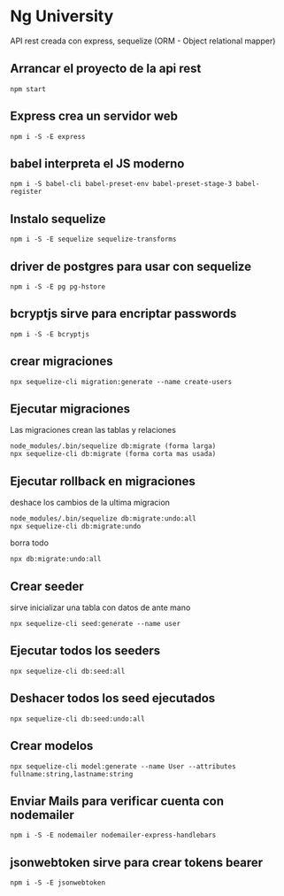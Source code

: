 # Ng University 

API rest creada con express, sequelize (ORM - Object relational mapper)

## Arrancar el proyecto de la api rest
```
npm start
```

## Express crea un servidor web
```
npm i -S -E express
```

## babel interpreta el JS moderno
```
npm i -S babel-cli babel-preset-env babel-preset-stage-3 babel-register
```

## Instalo sequelize
```
npm i -S -E sequelize sequelize-transforms
```

## driver de postgres para usar con sequelize
```
npm i -S -E pg pg-hstore
```

## bcryptjs sirve para encriptar passwords
```
npm i -S -E bcryptjs
```

## crear migraciones
```
npx sequelize-cli migration:generate --name create-users
```

## Ejecutar migraciones
Las migraciones crean las tablas y relaciones
```
node_modules/.bin/sequelize db:migrate (forma larga) 
npx sequelize-cli db:migrate (forma corta mas usada)
```

## Ejecutar rollback en migraciones

deshace los cambios de la ultima migracion
```
node_modules/.bin/sequelize db:migrate:undo:all
npx sequelize-cli db:migrate:undo
```

borra todo
```
npx db:migrate:undo:all
```

## Crear seeder
sirve inicializar una tabla con datos de ante mano
```
npx sequelize-cli seed:generate --name user
```

## Ejecutar todos los seeders
```
npx sequelize-cli db:seed:all
```

## Deshacer todos los seed ejecutados
```
npx sequelize-cli db:seed:undo:all
```

## Crear modelos
```
npx sequelize-cli model:generate --name User --attributes fullname:string,lastname:string
```

## Enviar Mails para verificar cuenta con nodemailer
```
npm i -S -E nodemailer nodemailer-express-handlebars
```

## jsonwebtoken sirve para crear tokens bearer
```
npm i -S -E jsonwebtoken
```
